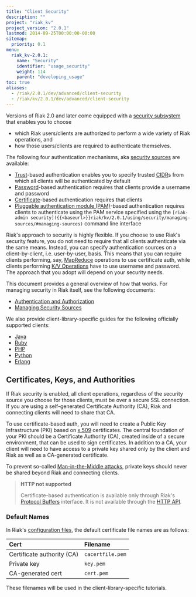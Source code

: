 ```yaml
---
title: "Client Security"
description: ""
project: "riak_kv"
project_version: "2.0.1"
lastmod: 2014-09-25T00:00:00-00:00
sitemap:
  priority: 0.1
menu:
  riak_kv-2.0.1:
    name: "Security"
    identifier: "usage_security"
    weight: 114
    parent: "developing_usage"
toc: true
aliases:
  - /riak/2.0.1/dev/advanced/client-security
  - /riak/kv/2.0.1/dev/advanced/client-security
---
```


Versions of Riak 2.0 and later come equipped with a [security subsystem]({{<baseurl>}}riak/kv/2.0.1/using/security/basics) that enables you to choose

* which Riak users/clients are authorized to perform a wide variety of
  Riak operations, and
* how those users/clients are required to authenticate themselves.

The following four authentication mechanisms, aka [security sources]({{<baseurl>}}riak/kv/2.0.1/using/security/managing-sources/) are available:

* [Trust]({{<baseurl>}}riak/kv/2.0.1/using/security/managing-sources/#trust-based-authentication)-based
  authentication enables you to specify trusted
  [CIDR](http://en.wikipedia.org/wiki/Classless_Inter-Domain_Routing)s
  from which all clients will be authenticated by default
* [Password]({{<baseurl>}}riak/kv/2.0.1/using/security/managing-sources/#password-based-authentication)-based authentication requires
  that clients provide a username and password
* [Certificate]({{<baseurl>}}riak/kv/2.0.1/using/security/managing-sources/#certificate-based-authentication)-based authentication
  requires that clients
* [Pluggable authentication module (PAM)]({{<baseurl>}}riak/kv/2.0.1/using/security/managing-sources/#pam-based-authentication)-based authentication requires
  clients to authenticate using the PAM service specified using the
  `[riak-admin security]({{<baseurl>}}riak/kv/2.0.1/using/security/managing-sources/#managing-sources)`
  command line interface

Riak's approach to security is highly flexible. If you choose to use
Riak's security feature, you do not need to require that all clients
authenticate via the same means. Instead, you can specify authentication
sources on a client-by-client, i.e. user-by-user, basis. This means that
you can require clients performing, say, [MapReduce]({{<baseurl>}}riak/kv/2.0.1/developing/usage/mapreduce/)
operations to use certificate auth, while clients performing [K/V Operations]({{<baseurl>}}riak/kv/2.0.1/developing/usage) have to use username and password. The approach
that you adopt will depend on your security needs.

This document provides a general overview of how that works. For
managing security in Riak itself, see the following documents:

* [Authentication and Authorization]({{<baseurl>}}riak/kv/2.0.1/using/security/basics)
* [Managing Security Sources]({{<baseurl>}}riak/kv/2.0.1/using/security/managing-sources/)

We also provide client-library-specific guides for the following
officially supported clients:

* [Java]({{<baseurl>}}riak/kv/2.0.1/developing/usage/security/java)
* [Ruby]({{<baseurl>}}riak/kv/2.0.1/developing/usage/security/ruby)
* [PHP]({{<baseurl>}}riak/kv/2.0.1/developing/usage/security/php)
* [Python]({{<baseurl>}}riak/kv/2.0.1/developing/usage/security/python)
* [Erlang]({{<baseurl>}}riak/kv/2.0.1/developing/usage/security/erlang)

## Certificates, Keys, and Authorities

If Riak security is enabled, all client operations, regardless of the
security source you choose for those clients, must be over a secure SSL
connection. If you are using a self-generated Certificate Authority
(CA), Riak and connecting clients will need to share that CA.

To use certificate-based auth, you will need to create a Public Key
Infrastructure (PKI) based on
[x.509](http://en.wikipedia.org/wiki/X.509) certificates. The central
foundation of your PKI should be a Certificate Authority (CA), created
inside of a secure environment, that can be used to sign certificates.
In addition to a CA, your client will need to have access to a private
key shared only by the client and Riak as well as a CA-generated
certificate.

To prevent so-called [Man-in-the-Middle
attacks](http://en.wikipedia.org/wiki/Man-in-the-middle_attack), private
keys should never be shared beyond Riak and connecting clients.

> **HTTP not supported**
>
> Certificate-based authentication is available only through Riak's
[Protocol Buffers]({{<baseurl>}}riak/kv/2.0.1/developing/api/protocol-buffers/) interface. It is not available through the
[HTTP API]({{<baseurl>}}riak/kv/2.0.1/developing/api/http).

### Default Names

In Riak's [configuration files]({{<baseurl>}}riak/kv/2.0.1/configuring/reference/#security), the
default certificate file names are as follows:

Cert | Filename
:----|:-------
Certificate authority (CA) | `cacertfile.pem`
Private key | `key.pem`
CA-generated cert | `cert.pem`

These filenames will be used in the client-library-specific tutorials.
